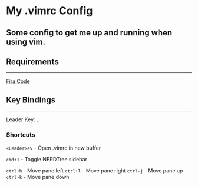 # My .vimrc Config

Some config to get me up and running when using vim.
---

## Requirements
---
[Fira Code](https://github.com/tonsky/FiraCode)

## Key Bindings
---
Leader Key: `,`

### Shortcuts
`<Leader>ev` - Open .vimrc in new buffer

`cmd+1` - Toggle NERDTree sidebar

`ctrl+h` - Move pane left
`ctrl+l` - Move pane right
`ctrl-j` - Move pane up
`ctrl-k` - Move pane down

